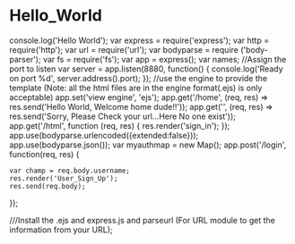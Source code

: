 # Hello_World
console.log('Hello World');
var express = require('express');
var http = require('http');
var url = require('url');
var bodyparse = require ('body-parser');
var fs = require('fs');
var app = express();
var names;
//Assign the port to listen
var server = app.listen(8880, function() {
    console.log('Ready on port %d', server.address().port);
});
//use the engine to provide the template (Note: all the html files are in the engine format(.ejs) is only acceptable)
app.set('view engine', 'ejs');
app.get('/home', (req, res) => res.send('Hello World, Welcome home dude!!')); 
app.get('', (req, res) => res.send('Sorry, Please Check your url...Here No one exist'));
app.get('/html', function (req, res) { 
    res.render('sign_in');
});
app.use(bodyparse.urlencoded({extended:false}));
app.use(bodyparse.json());
var myauthmap = new Map();
app.post('/login', function(req, res) { 
    
    var champ = req.body.username;
    res.render('User_Sign_Up');
    res.send(req.body);
});


///Install the .ejs and express.js and parseurl (For URL module to get the information from your URL);
